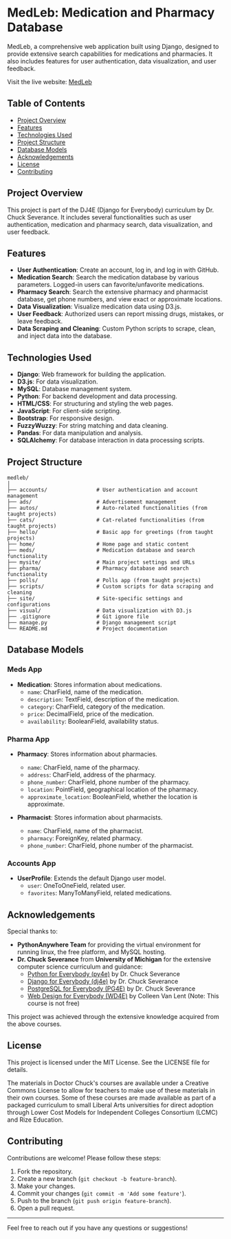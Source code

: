 # MedLeb: Medication and Pharmacy Database

MedLeb, a comprehensive web application built using Django, designed to provide extensive search capabilities for medications and pharmacies. It also includes features for user authentication, data visualization, and user feedback.

Visit the live website: [MedLeb](https://agmt92.pythonanywhere.com)

## Table of Contents

- [Project Overview](#project-overview)
- [Features](#features)
- [Technologies Used](#technologies-used)
- [Project Structure](#project-structure)
- [Database Models](#database-models)
- [Acknowledgements](#acknowledgements)
- [License](#license)
- [Contributing](#contributing)

## Project Overview

This project is part of the DJ4E (Django for Everybody) curriculum by Dr. Chuck Severance. It includes several functionalities such as user authentication, medication and pharmacy search, data visualization, and user feedback.

## Features

- **User Authentication**: Create an account, log in, and log in with GitHub.
- **Medication Search**: Search the medication database by various parameters. Logged-in users can favorite/unfavorite medications.
- **Pharmacy Search**: Search the extensive pharmacy and pharmacist database, get phone numbers, and view exact or approximate locations.
- **Data Visualization**: Visualize medication data using D3.js.
- **User Feedback**: Authorized users can report missing drugs, mistakes, or leave feedback.
- **Data Scraping and Cleaning**: Custom Python scripts to scrape, clean, and inject data into the database.

## Technologies Used

- **Django**: Web framework for building the application.
- **D3.js**: For data visualization.
- **MySQL**: Database management system.
- **Python**: For backend development and data processing.
- **HTML/CSS**: For structuring and styling the web pages.
- **JavaScript**: For client-side scripting.
- **Bootstrap**: For responsive design.
- **FuzzyWuzzy**: For string matching and data cleaning.
- **Pandas**: For data manipulation and analysis.
- **SQLAlchemy**: For database interaction in data processing scripts.


## Project Structure

```
medleb/
│
├── accounts/                # User authentication and account management
├── ads/                     # Advertisement management
├── autos/                   # Auto-related functionalities (from taught projects)
├── cats/                    # Cat-related functionalities (from taught projects)
├── hello/                   # Basic app for greetings (from taught projects)
├── home/                    # Home page and static content
├── meds/                    # Medication database and search functionality
├── mysite/                  # Main project settings and URLs
├── pharma/                  # Pharmacy database and search functionality
├── polls/                   # Polls app (from taught projects)
├── scripts/                 # Custom scripts for data scraping and cleaning
├── site/                    # Site-specific settings and configurations
├── visual/                  # Data visualization with D3.js
├── .gitignore               # Git ignore file
├── manage.py                # Django management script
└── README.md                # Project documentation
```

## Database Models

### Meds App

- **Medication**: Stores information about medications.
  - `name`: CharField, name of the medication.
  - `description`: TextField, description of the medication.
  - `category`: CharField, category of the medication.
  - `price`: DecimalField, price of the medication.
  - `availability`: BooleanField, availability status.

### Pharma App

- **Pharmacy**: Stores information about pharmacies.
  - `name`: CharField, name of the pharmacy.
  - `address`: CharField, address of the pharmacy.
  - `phone_number`: CharField, phone number of the pharmacy.
  - `location`: PointField, geographical location of the pharmacy.
  - `approximate_location`: BooleanField, whether the location is approximate.

- **Pharmacist**: Stores information about pharmacists.
  - `name`: CharField, name of the pharmacist.
  - `pharmacy`: ForeignKey, related pharmacy.
  - `phone_number`: CharField, phone number of the pharmacist.

### Accounts App

- **UserProfile**: Extends the default Django user model.
  - `user`: OneToOneField, related user.
  - `favorites`: ManyToManyField, related medications.

## Acknowledgements

Special thanks to:

- **PythonAnywhere Team** for providing the virtual environment for running linux, the free platform, and MySQL hosting.
- **Dr. Chuck Severance** from **University of Michigan** for the extensive computer science curriculum and guidance:
  - [Python for Everybody (py4e)](https://www.coursera.org/specializations/python) by Dr. Chuck Severance
  - [Django for Everybody (dj4e)](https://www.coursera.org/specializations/django) by Dr. Chuck Severance
  - [PostgreSQL for Everybody (PG4E)](https://www.coursera.org/specializations/postgresql-for-everybody) by Dr. Chuck Severance
  - [Web Design for Everybody (WD4E)](https://www.coursera.org/specializations/web-design) by Colleen Van Lent (Note: This course is not free)

This project was achieved through the extensive knowledge acquired from the above courses.

## License

This project is licensed under the MIT License. See the LICENSE file for details.

The materials in Doctor Chuck's courses are available under a Creative Commons License to allow for teachers to make use of these materials in their own courses. Some of these courses are made available as part of a packaged curriculum to small Liberal Arts universities for direct adoption through Lower Cost Models for Independent Colleges Consortium (LCMC) and Rize Education.

## Contributing

Contributions are welcome! Please follow these steps:

1. Fork the repository.
2. Create a new branch (`git checkout -b feature-branch`).
3. Make your changes.
4. Commit your changes (`git commit -m 'Add some feature'`).
5. Push to the branch (`git push origin feature-branch`).
6. Open a pull request.
---

Feel free to reach out if you have any questions or suggestions!
